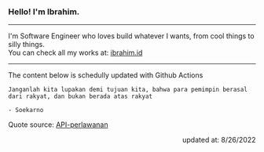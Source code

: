 <h3>Hello! I'm Ibrahim.</h3>

---

I'm Software Engineer who loves build whatever I wants, from cool things to silly things. <br>
You can check all my works at: [ibrahim.id](https://ibrahim.id)

---

The content below is schedully updated with Github Actions

    Janganlah kita lupakan demi tujuan kita, bahwa para pemimpin berasal dari rakyat, dan bukan berada atas rakyat

    - Soekarno

Quote source: [API-perlawanan](https://github.com/ibamibrhm/api-perlawanan)

<div dir="rtl">
updated at: 8/26/2022
</div>